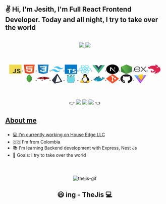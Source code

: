 ## ✌️ Hi, I'm Jesith, I'm Full React Frontend Developer. Today and all night, I try to take over the world

<div align="center"><br>
  <a href="https://github.com/ing-thejis">
  <img height="180em" src="https://github-readme-stats.vercel.app/api?username=ing-thejis&show_icons=true&theme=dark&include_all_commits=true&count_private=true"/>
  <img height="180em" src="https://github-readme-stats.vercel.app/api/top-langs/?username=ing-thejis&layout=donut-vertical&langs_count=7&theme=dracula"/>
</div>
  
<div style="display: inline_block;" align="center"><br><br><br>
 
  <img align="center" alt="thejis-Js" height="30" width="40" src="https://raw.githubusercontent.com/devicons/devicon/master/icons/javascript/javascript-original.svg">
  <img align="center" alt="thejis-HTML" height="30" width="40" src="https://raw.githubusercontent.com/devicons/devicon/master/icons/html5/html5-original.svg">
  <img align="center" alt="thejis-CSS" height="30" width="40" src="https://raw.githubusercontent.com/devicons/devicon/master/icons/css3/css3-original.svg">
  <img align="center" alt="thejis-Tailwindcss" height="30" width="40" src="https://raw.githubusercontent.com/devicons/devicon/master/icons/tailwindcss/tailwindcss-original.svg">
  <img align="center" alt="thejis-Ts" height="30" width="40" src="https://raw.githubusercontent.com/devicons/devicon/master/icons/typescript/typescript-original.svg">
  <img align="center" alt="thejis-React" height="30" width="40" src="https://raw.githubusercontent.com/devicons/devicon/master/icons/react/react-original.svg">
  <img align="center" alt="thejis-vuejs" height="30" width="40" src="https://raw.githubusercontent.com/devicons/devicon/master/icons/vuejs/vuejs-original.svg" />
  <img align="center" alt="thejis-nextjs" height="30" width="40" src="https://raw.githubusercontent.com/devicons/devicon/master/icons/nextjs/nextjs-original.svg">
  <img align="center" alt="thejis-node" height="30" width="40" src="https://raw.githubusercontent.com/devicons/devicon/master/icons/nodejs/nodejs-original.svg">
  <img align="center" alt="thejis-expressjs" height="30" width="40" src="https://raw.githubusercontent.com/devicons/devicon/master/icons/express/express-original.svg">
  <img align="center" alt="thejis-nestjs" height="30" width="40" src="https://raw.githubusercontent.com/devicons/devicon/master/icons/nestjs/nestjs-original.svg">
    <img align="center" alt="thejis-mongodb" height="30" width="40" src="https://raw.githubusercontent.com/devicons/devicon/master/icons/mongodb/mongodb-original.svg">
      <img align="center" alt="thejis-mongoose" height="30" width="40" src="https://raw.githubusercontent.com/devicons/devicon/master/icons/mongoose/mongoose-original.svg">
  <img align="center" alt="thejis-prisma" height="30" width="40" src="https://raw.githubusercontent.com/devicons/devicon/master/icons/prisma/prisma-original.svg">
  <img align="center" alt="thejis-go" height="30" width="40"  src="https://raw.githubusercontent.com/devicons/devicon/master/icons/go/go-original.svg" />
  <img align="center" alt="thejis-linux" height="30" width="40" src="https://raw.githubusercontent.com/devicons/devicon/master/icons/linux/linux-original.svg" />
  <img align="center" alt="thejis-docker" height="30" width="40" src="https://raw.githubusercontent.com/devicons/devicon/master/icons/docker/docker-original.svg" />
  <img align="center" alt="thejis-git" height="30" width="40" src="https://raw.githubusercontent.com/devicons/devicon/master/icons/git/git-original.svg" />
  <img align="center" alt="thejis-github" height="30" width="40" src="https://raw.githubusercontent.com/devicons/devicon/master/icons/github/github-original.svg" />
  <img align="center" alt="thejis-vitejs" height="30" width="40" src="https://raw.githubusercontent.com/devicons/devicon/master/icons/vitejs/vitejs-original.svg" />
  
</div>
  
<div align="center"><br><br><br>
  👉 
<img src="https://img.shields.io/badge/Android-3DDC84?style=for-the-badge&logo=android&logoColor=white" target="_blank">
<img src="https://img.shields.io/badge/iOS-000000?style=for-the-badge&logo=ios&logoColor=white">
<img src="https://img.shields.io/badge/Windows-0078D6?style=for-the-badge&logo=windows&logoColor=white">
   👈
</div>
  
##  
###

<h2 align="left">About me</h2>

###

- 💻 I’m currently working on [House Edge LLC](https://houseedge.dev)
- 🇨🇴 I'm from Colombia
- 📚 I'm learning Backend development with Express, Nest Js 
- 🎯 Goals: I try to take over the world

###
  
<div align="center"><br><br>
   <img alt="thejis-gif" height="270" width="500" src="https://cdn.hashnode.com/res/hashnode/image/upload/v1621705542437/4shUyEk2t.gif" />
  <h2> 😃 ing - TheJis  💻</h2>
</div>
